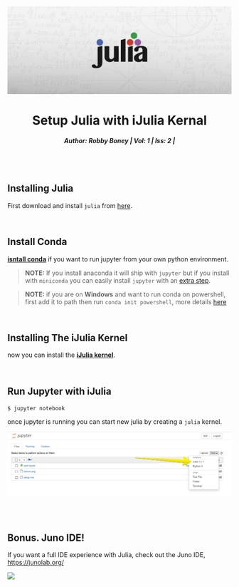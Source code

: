 ![banner](banner.png)

<h1 align="center">
Setup Julia with iJulia Kernal
</h1>
<h5 align="center">
Author: <i>Robby Boney</i>  |
Vol: 1  |
Iss: 2  |
</h5>
<br>
<br>


## Installing Julia
First download and install `julia` from [here](https://julialang.org/downloads/).

<br>

## Install Conda
[**isntall conda**](https://www.anaconda.com/distribution/) if you want to run jupyter from your own python environment.

> **NOTE:** If you install anaconda it will ship with `jupyter` but if you install
> with `miniconda` you can easily install `jupyter` with an [extra step](https://anaconda.org/anaconda/jupyter).

> **NOTE:** if you are on **Windows** and want to run conda on powershell, first add it to path
> then run `conda init powershell`, more details [here](https://stackoverflow.com/questions/47800794/how-to-activate-different-anaconda-environment-from-powershell)


<br>

## Installing The iJulia Kernel
now you can install the [**iJulia kernel**](https://github.com/JuliaLang/IJulia.jl).

<br>

## Run Jupyter with iJulia

```shell
$ jupyter notebook
```

once jupyter is running you can start new julia by creating a `julia` kernel.

![example](julia-kernel.png)

<br>
<br>


## Bonus. Juno IDE!
If you want a full IDE experience with Julia, check out the Juno IDE, https://junolab.org/

![](http://docs.junolab.org/latest/assets/plotpane_smart.png)